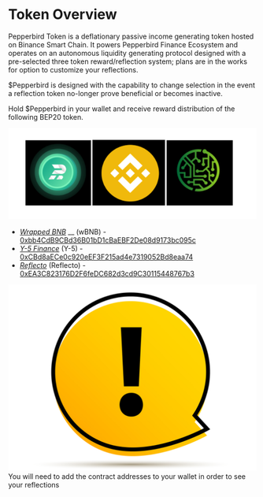 # Token Overview

Pepperbird Token is a deflationary passive income generating token hosted on Binance Smart Chain. It powers Pepperbird Finance Ecosystem and operates on an autonomous liquidity generating protocol designed with a pre-selected three token reward/reflection system; plans are in the works for option to customize your reflections.&#x20;

$Pepperbird is designed with the capability to change selection in the event a reflection token no-longer prove beneficial or becomes inactive.&#x20;

Hold $Pepperbird in your wallet and receive reward distribution of the following BEP20 token.&#x20;

![$Pepperbird Rewards/Reflections](../../.gitbook/assets/Reflections.png)

* [_Wrapped BNB_](https://www.bnbchain.world/en/blog/what-is-wbnb/) __ (wBNB) - [0xbb4CdB9CBd36B01bD1cBaEBF2De08d9173bc095c](https://bscscan.com/address/0xbb4CdB9CBd36B01bD1cBaEBF2De08d9173bc095c)
* [_Y-5 Finance_](https://www.y-5.finance/)  (Y-5) - [0xCBd8aECe0c920eEF3F215ad4e7319052Bd8eaa74](https://bscscan.com/token/0xcbd8aece0c920eef3f215ad4e7319052bd8eaa74)
* [_Reflecto_](https://reflectocoin.com/)  (Reflecto) - [0xEA3C823176D2F6feDC682d3cd9C30115448767b3](https://bscscan.com/address/0xEA3C823176D2F6feDC682d3cd9C30115448767b3)

<img src="../../.gitbook/assets/Attention.png" alt="" data-size="line">You will need to add the contract addresses to your wallet in order to see your reflections

